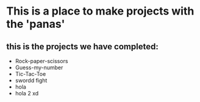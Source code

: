 # This is a place to make projects with the 'panas'


## this is the projects we have completed:
- Rock-paper-scissors
- Guess-my-number
- Tic-Tac-Toe
- swordd fight
- hola
- hola 2 xd 

